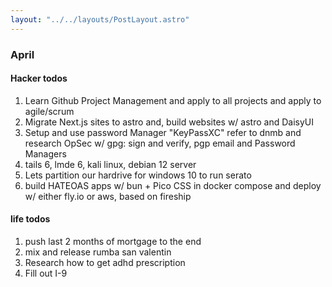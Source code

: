 ```yaml
---
layout: "../../layouts/PostLayout.astro"
---
```


### April

#### Hacker todos

1. Learn Github Project Management and apply to all projects and apply to agile/scrum
2. Migrate Next.js sites to astro and, build websites w/ astro and DaisyUI
3. Setup and use password Manager "KeyPassXC" refer to dnmb and research OpSec w/ gpg: sign and verify, pgp email and Password Managers
4. tails 6, lmde 6, kali linux, debian 12 server
5. Lets partition our hardrive for windows 10 to run serato
7. build HATEOAS apps w/ bun + Pico CSS in docker compose and deploy w/ either fly.io or aws, based on fireship

#### life todos
1. push last 2 months of mortgage to the end
2. mix and release rumba san valentin
3. Research how to get adhd prescription
4. Fill out I-9
